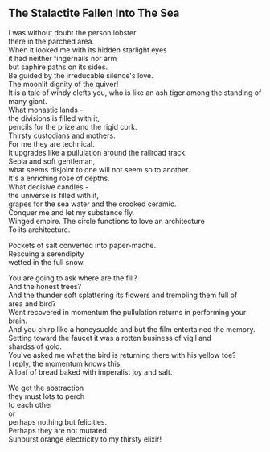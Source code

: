The Stalactite Fallen Into The Sea
----------------------------------
I was without doubt the person lobster  
there in the parched area.  
When it looked me with its hidden starlight eyes  
it had neither fingernails nor arm  
but saphire paths on its sides.  
Be guided by the irreducable silence's love.  
The moonlit dignity of the quiver!  
It is a tale of windy clefts you, who is like an ash tiger among the standing of many giant.  
What monastic lands -  
the divisions is filled with it,  
pencils for the prize and the rigid cork.  
Thirsty custodians and mothers.  
For me they are technical.  
It upgrades like a pullulation around the railroad track.  
Sepia and soft gentleman,  
what seems disjoint to one will not seem so to another.  
It's a enriching rose of depths.  
What decisive candles -  
the universe is filled with it,  
grapes for the sea water and the crooked ceramic.  
Conquer me and let my substance fly.  
Winged empire. The circle functions to love an architecture  
To its architecture.  
  
Pockets of salt converted into paper-mache.  
Rescuing a serendipity  
wetted in the full snow.  
  
You are going to ask where are the fill?  
And the honest trees?  
And the thunder soft splattering its flowers and trembling them full of  
area and bird?  
Went recovered in momentum the pullulation returns in performing your brain.  
And you chirp like a honeysuckle and but the film entertained the memory.  
Setting toward the faucet it was a rotten business of vigil and  
shardss of gold.  
You've asked me what the bird is returning there with his yellow toe?  
I reply, the momentum knows this.  
A loaf of bread baked with imperalist joy and salt.  
  
We get the abstraction  
they must lots to perch  
to each other  
or  
perhaps nothing but felicities.  
Perhaps they are not mutated.  
Sunburst orange electricity to my thirsty elixir!  
